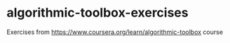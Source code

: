 # algorithmic-toolbox-exercises
Exercises from https://www.coursera.org/learn/algorithmic-toolbox course
